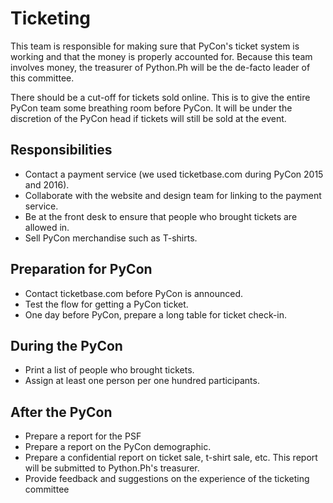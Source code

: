 # Ticketing

This team is responsible for making sure that PyCon's ticket system is working and that the money is properly accounted for. Because this team involves money, the treasurer of Python.Ph will be the de-facto leader of this committee.

There should be a cut-off for tickets sold online. This is to give the entire PyCon team some breathing room before PyCon. It will be under the discretion of the PyCon head if tickets will still be sold at the event.

## Responsibilities
- Contact a payment service (we used ticketbase.com during PyCon 2015 and 2016).
- Collaborate with the website and design team for linking to the payment service.
- Be at the front desk to ensure that people who brought tickets are allowed in.
- Sell PyCon merchandise such as T-shirts.

## Preparation for PyCon
- Contact ticketbase.com before PyCon is announced.
- Test the flow for getting a PyCon ticket.
- One day before PyCon, prepare a long table for ticket check-in.

## During the PyCon
- Print a list of people who brought tickets.
- Assign at least one person per one hundred participants.

## After the PyCon
- Prepare a report for the PSF
- Prepare a report on the PyCon demographic.
- Prepare a confidential report on ticket sale, t-shirt sale, etc. This report will be submitted to Python.Ph's treasurer.
- Provide feedback and suggestions on the experience of the ticketing committee
